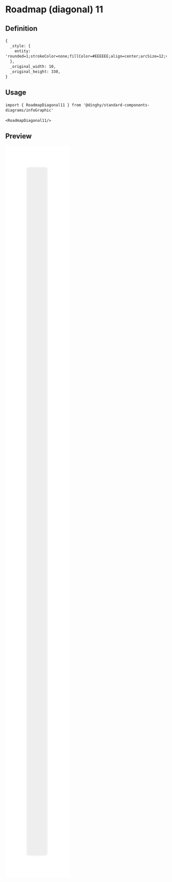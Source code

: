 # Roadmap (diagonal) 11

## Definition

```
{
  _style: { 
    entity: 'rounded=1;strokeColor=none;fillColor=#EEEEEE;align=center;arcSize=12;verticalAlign=top;whiteSpace=wrap;html=1;fontSize=12;spacing=3;shadow=0;',
  },
  _original_width: 10,
  _original_height: 330,
}
```

## Usage

```
import { RoadmapDiagonal11 } from '@dinghy/standard-components-diagrams/infoGraphic'

<RoadmapDiagonal11/>
```

## Preview

<img src="./roadmap-diagonal-11.png" width="200"/>
